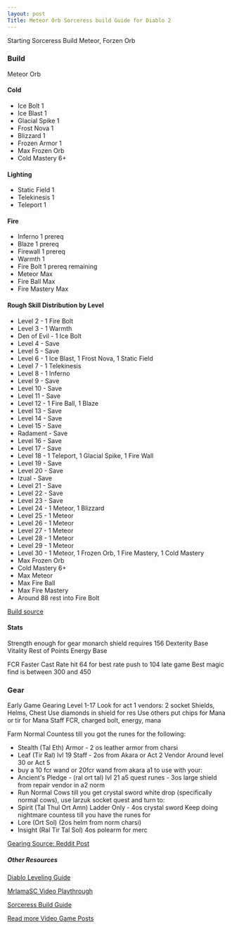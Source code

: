 ```yaml
---
layout: post
Title: Meteor Orb Sorceress build Guide for Diablo 2
---
```


Starting Sorceress Build Meteor, Forzen Orb

### Build
Meteor Orb
#### Cold
- Ice Bolt 1
- Ice Blast 1
- Glacial Spike 1
- Frost Nova 1
- Blizzard 1
- Frozen Armor 1
- Max Frozen Orb
- Cold Mastery 6+

#### Lighting
- Static Field 1
- Telekinesis 1
- Teleport 1

#### Fire
- Inferno 1 prereq
- Blaze 1 prereq
- Firewall 1 prereq
- Warmth 1
- Fire Bolt 1 prereq remaining
- Meteor Max
- Fire Ball Max
- Fire Mastery Max

#### Rough Skill Distribution by Level
- Level 2 - 1 Fire Bolt
- Level 3 - 1 Warmth
- Den of Evil - 1 Ice Bolt
- Level 4 - Save
- Level 5 - Save
- Level 6 - 1 Ice Blast, 1 Frost Nova, 1 Static Field
- Level 7 - 1 Telekinesis
- Level 8 - 1 Inferno
- Level 9 - Save
- Level 10 - Save
- Level 11 - Save
- Level 12 - 1 Fire Ball, 1 Blaze
- Level 13 - Save
- Level 14 - Save
- Level 15 - Save
- Radament - Save
- Level 16 - Save
- Level 17 - Save
- Level 18 - 1 Teleport, 1 Glacial Spike, 1 Fire Wall
- Level 19 - Save
- Level 20 - Save
- Izual - Save
- Level 21 - Save
- Level 22 - Save
- Level 23 - Save
- Level 24 - 1 Meteor, 1 Blizzard
- Level 25 - 1 Meteor
- Level 26 - 1 Meteor
- Level 27 - 1 Meteor
- Level 28 - 1 Meteor
- Level 29 - 1 Meteor
- Level 30 - 1 Meteor, 1 Frozen Orb, 1 Fire Mastery, 1 Cold Mastery
- Max Frozen Orb
- Cold Mastery 6+
- Max Meteor
- Max Fire Ball
- Max Fire Mastery
- Around 88 rest into Fire Bolt

[Build source](https://diablo-archive.fandom.com/wiki/MeteOrb_Sorceress_by_Lethal_Weapon)

#### Stats
Strength enough for gear monarch shield requires 156
Dexterity Base
Vitality Rest of Points
Energy Base

FCR Faster Cast Rate hit 64 for best rate push to 104 late game
Best magic find is between 300 and 450

### Gear
Early Game Gearing Level 1-17
Look for act 1 vendors:
 2 socket Shields, Helms, Chest
    Use diamonds in shield for res
Use others put chips for Mana or tir for Mana
Staff FCR, charged bolt, energy, mana

Farm Normal Countess till you got the runes for the following:
- Stealth (Tal Eth) Armor - 2 os leather armor from charsi
- Leaf (Tir Ral) lvl 19 Staff - 2os from Akara or Act 2 Vendor
Around level 30 or Act 5
- buy a 10 fcr wand or 20fcr wand from akara a1 to use with your:
- Ancient's Pledge - (ral ort tal) lvl 21 a5 quest runes - 3os large shield from repair vendor in a2 norm
- Run Normal Cows till you get crystal sword white drop (specifically normal cows), use larzuk socket quest and turn to:
- Spirit (Tal Thul Ort Amn) Ladder Only - 4os crystal sword
Keep doing nightmare countess till you have the runes for
- Lore (Ort Sol) (2os helm from norm charsi)
- Insight (Ral Tir Tal Sol) 4os polearm for merc

[Gearing Source: Reddit Post](https://www.reddit.com/r/diablo2/comments/gyx2xl/what_are_the_stepping_stones_from_zero_to_hero/)

##### Other Resources
[Diablo Leveling Guide](https://diablo2.diablowiki.net/Guide:Diablo_2_Level_Up_Guide_v1.10)

[MrlamaSC Video Playthrough](https://www.youtube.com/watch?v=1KC7OzYPIfQ)

[Sorceress Build Guide](https://www.purediablo.com/strategy/diablo-2-sorceress-guide-blizzball-meteorb/)



[Read more Video Game Posts](https://tactictalisman.github.io/video-games/)
